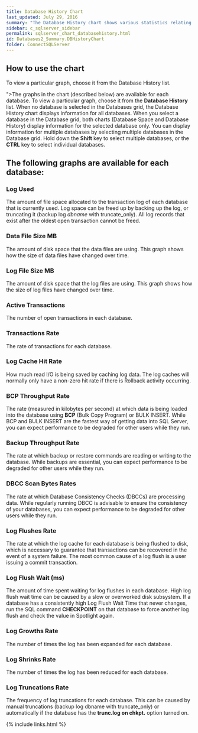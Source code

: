 ```yaml
---
title: Database History Chart
last_updated: July 29, 2016
summary: "The Database History chart shows various statistics relating to recent I/O activity on each database."
sidebar: c_sqlserver_sidebar
permalink: sqlserver_chart_databasehistory.html
id: Databases2_Summary.DBHistoryChart
folder: ConnectSQLServer
---
```


## How to use the chart

To view a particular graph, choose it from the Database History list.

">The graphs in the chart (described below) are available for each database. To view a particular graph, choose it from the **Database History** list. When no database is selected in the Databases grid, the Database History chart displays information for all databases. When you select a database in the Database grid, both charts (Database Space and Database History) display information for the selected database only. You can display information for multiple databases by selecting multiple databases in the Database grid. Hold down the **Shift** key to select multiple databases, or the **CTRL** key to select individual databases.

## The following graphs are available for each database:

### Log Used

The amount of file space allocated to the transaction log of each database that is currently used. Log space can be freed up by backing up the log, or truncating it (backup log *dbname* with truncate_only). All log records that exist after the oldest open transaction cannot be freed.

### Data File Size MB

The amount of disk space that the data files are using. This graph shows how the size of data files have changed over time.

### Log File Size MB

The amount of disk space that the log files are using. This graph shows how the size of log files have changed over time.

### Active Transactions

The number of open transactions in each database.

### Transactions Rate

The rate of transactions for each database.

### Log Cache Hit Rate

How much read I/O is being saved by caching log data. The log caches will normally only have a non-zero hit rate if there is Rollback activity occurring.

### BCP Throughput Rate

The rate (measured in kilobytes per second) at which data is being loaded into the database using **BCP** (Bulk Copy Program) or BULK INSERT. While BCP and BULK INSERT are the fastest way of getting data into SQL Server, you can expect performance to be degraded for other users while they run.

### Backup Throughput Rate

The rate at which backup or restore commands are reading or writing to the database. While backups are essential, you can expect performance to be degraded for other users while they run.

### DBCC Scan Bytes Rates

The rate at which Database Consistency Checks (DBCCs) are processing data. While regularly running DBCC is advisable to ensure the consistency of your databases, you can expect performance to be degraded for other users while they run.

### Log Flushes Rate

The rate at which the log cache for each database is being flushed to disk, which is necessary to guarantee that transactions can be recovered in the event of a system failure. The most common cause of a log flush is a user issuing a commit transaction.

### Log Flush Wait (ms)

The amount of time spent waiting for log flushes in each database. High log flush wait time can be caused by a slow or overworked disk subsystem. If a database has a consistently high Log Flush Wait Time that never changes, run the SQL command **CHECKPOINT** on that database to force another log flush and check the value in Spotlight again.

### Log Growths Rate

The number of times the log has been expanded for each database.

### Log Shrinks Rate

The number of times the log has been reduced for each database.

### Log Truncations Rate

The frequency of log truncations for each database. This can be caused by manual truncations (backup log dbname with truncate_only) or automatically if the database has the **trunc.log on chkpt.** option turned on.



{% include links.html %}
